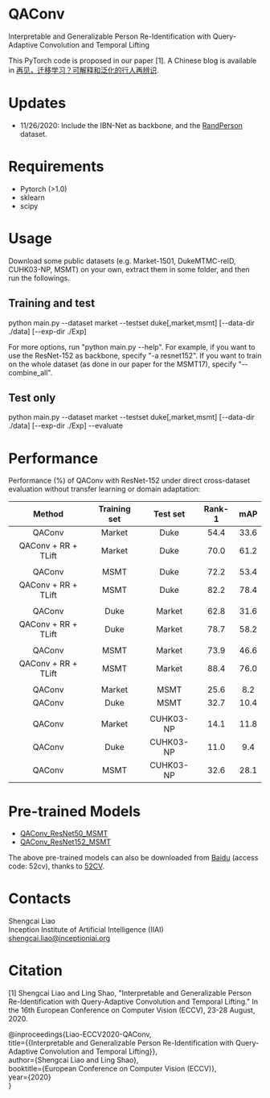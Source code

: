 # QAConv
Interpretable and Generalizable Person Re-Identification with Query-Adaptive Convolution and Temporal Lifting

This PyTorch code is proposed in our paper [1]. A Chinese blog is available in [再见，迁移学习？可解释和泛化的行人再辨识](https://mp.weixin.qq.com/s/ukZgCsGdig0jE6jmkpBbbA).

# Updates

* 11/26/2020: Include the IBN-Net as backbone, and the [RandPerson](https://github.com/VideoObjectSearch/RandPerson) dataset.

# Requirements

- Pytorch (>1.0)
- sklearn
- scipy

# Usage
Download some public datasets (e.g. Market-1501, DukeMTMC-reID, CUHK03-NP, MSMT) on your own, extract them in some 
folder, and then run the followings.

## Training and test
python main.py --dataset market --testset duke[,market,msmt] [--data-dir ./data] [--exp-dir ./Exp]

For more options, run "python main.py --help". For example, if you want to use the ResNet-152 as backbone, specify "-a resnet152". If you want to train on the whole dataset (as done in our paper for the MSMT17), specify "--combine_all".

## Test only
python main.py --dataset market --testset duke[,market,msmt] [--data-dir ./data] [--exp-dir ./Exp] --evaluate

# Performance

Performance (%) of QAConv with ResNet-152 under direct cross-dataset evaluation without transfer learning or domain adaptation:

| Method | Training set | Test set | Rank-1 | mAP  |
| :----: | :----------: | :------: | :----: | :---: |
| QAConv |     Market   |   Duke   |  54.4  | 33.6 |
| QAConv + RR + TLift |     Market   |   Duke   |  70.0  | 61.2 |
|  |
| QAConv |     MSMT   |   Duke   |  72.2  | 53.4 |
| QAConv + RR + TLift |     MSMT   |   Duke   |  82.2  | 78.4 |
|  |
| QAConv |     Duke   |  Market | 62.8 | 31.6 |
| QAConv + RR + TLift |     Duke   |  Market | 78.7 | 58.2 |
|  |
| QAConv |     MSMT   |   Market   |  73.9  | 46.6 |
| QAConv + RR + TLift |     MSMT   |   Market   |  88.4  | 76.0 |
| |
| QAConv |     Market   |   MSMT   |  25.6  | 8.2 |
| QAConv |     Duke   |   MSMT   |  32.7  | 10.4 |
| |
| QAConv |     Market   |   CUHK03-NP   | 14.1 | 11.8 |
| QAConv |     Duke   |   CUHK03-NP   | 11.0 | 9.4 |
| QAConv |     MSMT   |   CUHK03-NP   | 32.6 | 28.1 |

# Pre-trained Models

- [QAConv_ResNet50_MSMT](https://1drv.ms/u/s!Ak6Huh3i3-MzdRN84Kd6Xrn5FXg?e=cJmCui)
- [QAConv_ResNet152_MSMT](https://1drv.ms/u/s!Ak6Huh3i3-MzdhATpabUgh5f2aY?e=RD8tRV)

The above pre-trained models can also be downloaded from [Baidu](https://pan.baidu.com/s/1fe3PliWl-mmYQAu5nhSJ8A) (access code: 52cv), thanks to [52CV](https://mp.weixin.qq.com/s/HHINgdVchZuSeTUPV8E4GQ).

# Contacts

Shengcai Liao  
Inception Institute of Artificial Intelligence (IIAI)  
shengcai.liao@inceptioniai.org

# Citation
[1] Shengcai Liao and Ling Shao, "Interpretable and Generalizable Person Re-Identification with Query-Adaptive Convolution and Temporal Lifting." In the 16th European Conference on Computer Vision (ECCV), 23-28 August, 2020.

@inproceedings{Liao-ECCV2020-QAConv,  
  title={{Interpretable and Generalizable Person Re-Identification with Query-Adaptive Convolution and Temporal Lifting}},  
  author={Shengcai Liao and Ling Shao},  
  booktitle={European Conference on Computer Vision (ECCV)},  
  year={2020}  
}
